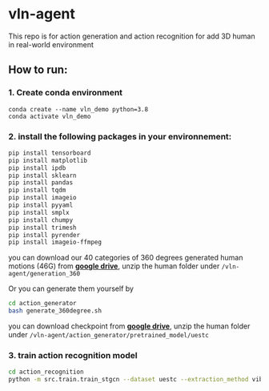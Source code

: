# vln-agent

This repo is for action generation and action recognition for add 3D human in real-world environment

## How to run:
### 1. Create conda environment

```
conda create --name vln_demo python=3.8
conda activate vln_demo
```

### 2. install the following packages in your environnement:
```bash
pip install tensorboard
pip install matplotlib
pip install ipdb
pip install sklearn
pip install pandas
pip install tqdm
pip install imageio
pip install pyyaml
pip install smplx
pip install chumpy
pip install trimesh
pip install pyrender
pip install imageio-ffmpeg

```

you can download our 40 categories of 360 degrees generated human motions (46G) from [**google drive**](https://drive.google.com/file/d/1P1xKbzquhBtDEmoR1qOC8BPKi_nXk1LV/view?usp=sharing), 
unzip the human folder under ``/vln-agent/generation_360``

Or you can generate them yourself by

```bash
cd action_generator
bash generate_360degree.sh

```

you can download checkpoint from [**google drive**](https://drive.google.com/file/d/1OsmrSp2ELchRHWgG_Z_kWbAPEivWnbY7/view?usp=sharing), 
unzip the human folder under ``/vln-agent/action_generator/pretrained_model/uestc``

### 3. train action recognition model
```bash
cd action_recognition
python -m src.train.train_stgcn --dataset uestc --extraction_method vibe --pose_rep rot6d --num_epochs 100 --snapshot 50 --batch_size 64 --lr 0.0001 --num_frames 60 --view all --sampling conseq --sampling_step 1 --glob --no-translation --folder recognition_training
```
